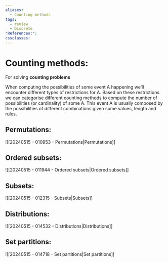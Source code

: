 ```yaml
---
aliases:
  - Counting methods
tags:
  - review
  - Discrete
"References:": 
cssclasses:
---
```

# Counting methods: 
For solving **counting problems**

When computing the possibilities of some event A happening we’ll encounter different types of restrictions for A. Based on these restrictions we can categorise different counting methods to compute the number of possibilities (or cardinality) of some A.
This event A is usually composed by the possibilities of different combinations given some values, length and rules. 

## Permutations: 
![[20240515 - 010953 - Permutations|Permutations]]

## Ordered subsets:
![[20240515 - 011944 - Ordered subsets|Ordered subsets]]

## Subsets: 
![[20240515 - 012315 - Subsets|Subsets]]

## Distributions: 
![[20240515 - 014532 - Distributions|Distributions]]
## Set partitions: 
![[20240515 - 014718 - Set partitions|Set partitions]]